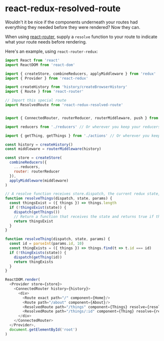 # react-redux-resolved-route

Wouldn't it be nice if the components underneath your routes had everything they needed before they were rendered? Now they can.

When using [react-router](https://github.com/ReactTraining/react-router), supply a `resolve` function to your route to indicate what your route needs before rendering.

Here's an example, using `react-router-redux`:
```js
import React from 'react'
import ReactDOM from 'react-dom'

import { createStore, combineReducers, applyMiddleware } from 'redux'
import { Provider } from 'react-redux'

import createHistory from 'history/createBrowserHistory'
import { Route } from 'react-router'

// Import this special route
import ResolvedRoute from 'react-redux-resolved-route'


import { ConnectedRouter, routerReducer, routerMiddleware, push } from 'react-router-redux'

import reducers from './reducers' // Or wherever you keep your reducers

import { getThing, getThings } from './actions' // Or wherever you keep your actions

const history = createHistory()
const middleware = routerMiddleware(history)

const store = createStore(
  combineReducers({
    ...reducers,
    router: routerReducer
  }),
  applyMiddleware(middleware)
)

// A resolve function receives store.dispatch, the current redux state, and any URL parameters
function resolveThings(dispatch, state, params) {
  const thingsExist = ({ things }) => things.length
  if (!thingsExist(state)) {
    dispatch(getThings())
    // Return a function that receives the state and returns true if the component can be rendered
    return thingsExist
  }
}

function resolveThing(dispatch, state, params) {
  const id = parseInt(params.id, 10)
  const thingExists = ({ things }) => things.find(t => t.id === id)
  if (!thingExists(state)) {
    dispatch(getThing(id))
    return thingExists
  }
}

ReactDOM.render(
  <Provider store={store}>
    <ConnectedRouter history={history}>
      <div>
        <Route exact path="/" component={Home}/>
        <Route path="/about" component={About}/>
        <ResolvedRoute path="/things" component={Things} resolve={resolveThings}/>
        <ResolvedRoute path="/things/:id" component={Thing} resolve={resolveThing}/>
      </div>
    </ConnectedRouter>
  </Provider>,
  document.getElementById('root')
)
```
